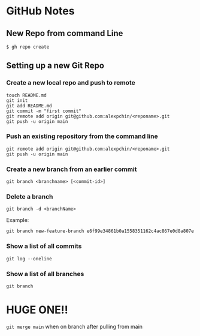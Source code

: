 # GitHub Notes

## New Repo from command Line
```sh
$ gh repo create
```
## Setting up a new Git Repo

### Create a new local repo and push to remote

    touch README.md
    git init
    git add README.md
    git commit -m "first commit"
    git remote add origin git@github.com:alexpchin/<reponame>.git
    git push -u origin main
    
### Push an existing repository from the command line

    git remote add origin git@github.com:alexpchin/<reponame>.git
    git push -u origin main

### Create a new branch from an earlier commit

```shell
git branch <branchname> [<commit-id>]
```


### Delete a branch

```shell
git branch -d <branchName>
```

Example:
```shell
git branch new-feature-branch e6f99e34861b0a1558351162c4ac867e0d8a807e
```

### Show a list of all commits

```shell
git log --oneline
```

### Show a list of all branches

```shell
git branch
```


# HUGE ONE!!  

`git merge main` when on branch after pulling from main